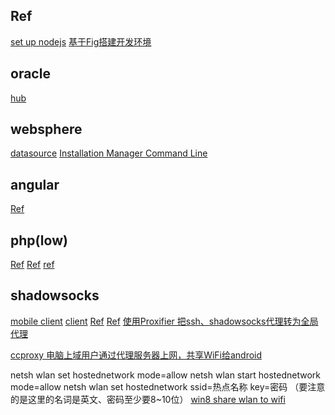 ## Ref

[set up nodejs](http://numbbbbb.com/2016/09/26/20160926_%E7%94%A8%20Docker%20%E5%BF%AB%E9%80%9F%E9%85%8D%E7%BD%AE%E5%89%8D%E7%AB%AF%E5%BC%80%E5%8F%91%E7%8E%AF%E5%A2%83/)
[基于Fig搭建开发环境](http://www.infoq.com/cn/articles/docker-build-development-environment-based-on-fig)

## oracle

[hub](https://hub.docker.com/r/oracle/glassfish/)

## websphere

[datasource](http://stackoverflow.com/questions/17822106/setting-up-a-datasource-with-websphere-liberty-profile-8-5)
[Installation Manager Command Line](https://www.ibm.com/developerworks/community/wikis/home?lang=en#!/wiki/Installation+Manager+1.4.2/page/Installation+Manager+Command+Line)

## angular

[Ref](http://docs.daocloud.io/docker-frontend/docker-angular)

## php(low)

[Ref](https://ninghao.net/blog/3869)
[Ref](http://avnpc.com/pages/build-php-develop-env-by-docker)
[ref](http://docs.daocloud.io/php-docker/php-docker-001)

## shadowsocks

[mobile client](http://www.liubingyang.com/like/iphone-ss-all.html)
[client](https://cokebar.info/archives/368)
[Ref](http://shadowsocks.blogspot.ca/2015/01/shadowsocks.html)
[Ref](https://www.loyalsoldier.me/fuck-the-gfw-with-my-own-shadowsocks-server/)
[使用Proxifier 把ssh、shadowsocks代理转为全局代理](http://www.jiyingss.com/117/)

[ccproxy 电脑上域用户通过代理服务器上网，共享WiFi给android](http://www.programgo.com/article/53052677559/)

netsh wlan set hostednetwork mode=allow
netsh wlan start hostednetwork mode=allow
netsh wlan set hostednetwork ssid=热点名称 key=密码 （要注意的是这里的名词是英文、密码至少要8~10位）
[win8 share wlan to wifi](http://jingyan.baidu.com/article/359911f51bfd2e57fe030609.html)
